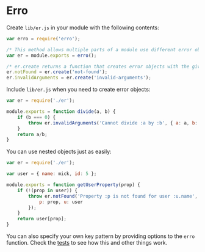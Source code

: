 Erro
====

Create `lib/er.js` in your module with the following contents:

```js
var erro = require('erro');

/* This method allows multiple parts of a module use different error objects with different parsers */
var er = module.exports = erro();

/* er.create returns a function that creates error objects with the given key. Here we attach those functions to the er object but you can do whatever you want with them. */
er.notFound = er.create('not-found');
er.invalidArguments = er.create('invalid-arguments');
```

Include `lib/er.js` when you need to create error objects: 

```js
var er = require('./er');

module.exports = function divide(a, b) {
    if (b === 0) {
        throw er.invalidArguments('Cannot divide :a by :b', { a: a, b: b };
    }
    return a/b;
}
```

You can use nested objects just as easily:

```js
var er = require('./er');

var user = { name: mick, id: 5 };

module.exports = function getUserProperty(prop) {
    if (!(prop in user)) {
        throw er.notFound('Property :p is not found for user :u.name', {
            p: prop, u: user
        });
    }
    return user[prop];
}
```

You can also specify your own key pattern by providing options to the `erro` function. Check the [tests](https://github.com/mickvangelderen/erro/blob/master/test/erro-test.js) to see how this and other things work. 